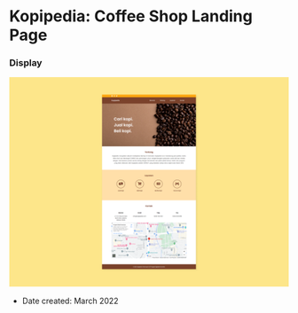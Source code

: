 # Kopipedia: Coffee Shop Landing Page

### Display
![Display](https://raw.githubusercontent.com/luqmanherifa/luqman-herifa-personal-portfolio-v2/main/public/works/kopipedia.png)

- Date created: March 2022
